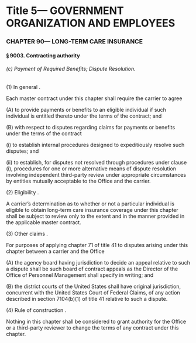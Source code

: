 
# Title 5— GOVERNMENT ORGANIZATION AND EMPLOYEES
### CHAPTER 90— LONG-TERM CARE INSURANCE
#### § 9003. Contracting authority
###### (c) Payment of Required Benefits; Dispute Resolution.

(1) In general .

Each master contract under this chapter shall require the carrier to agree

(A) to provide payments or benefits to an eligible individual if such individual is entitled thereto under the terms of the contract; and

(B) with respect to disputes regarding claims for payments or benefits under the terms of the contract

(i) to establish internal procedures designed to expeditiously resolve such disputes; and

(ii) to establish, for disputes not resolved through procedures under clause (i), procedures for one or more alternative means of dispute resolution involving independent third-party review under appropriate circumstances by entities mutually acceptable to the Office and the carrier.

(2) Eligibility .

A carrier’s determination as to whether or not a particular individual is eligible to obtain long-term care insurance coverage under this chapter shall be subject to review only to the extent and in the manner provided in the applicable master contract.

(3) Other claims .

For purposes of applying chapter 71 of title 41 to disputes arising under this chapter between a carrier and the Office

(A) the agency board having jurisdiction to decide an appeal relative to such a dispute shall be such board of contract appeals as the Director of the Office of Personnel Management shall specify in writing; and

(B) the district courts of the United States shall have original jurisdiction, concurrent with the United States Court of Federal Claims, of any action described in section 7104(b)(1) of title 41 relative to such a dispute.

(4) Rule of construction .

Nothing in this chapter shall be considered to grant authority for the Office or a third-party reviewer to change the terms of any contract under this chapter.
